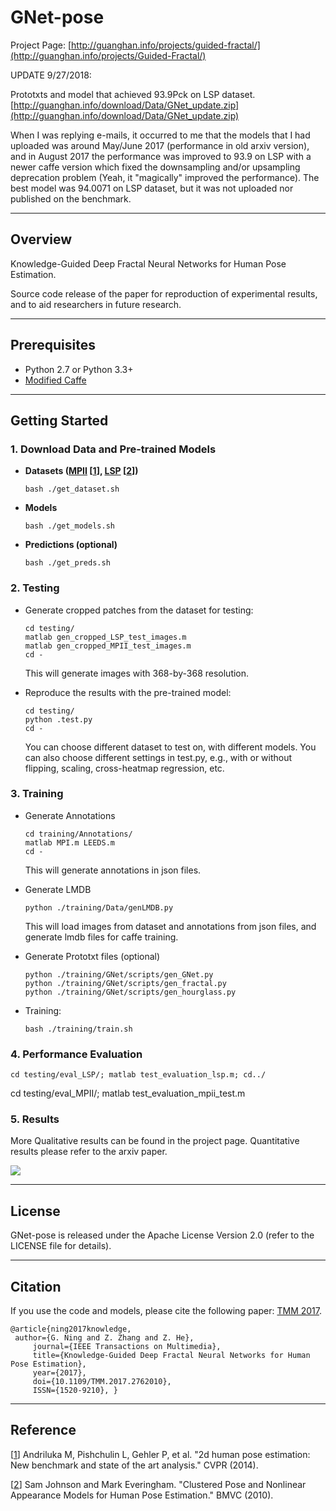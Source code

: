 GNet-pose
=======
Project Page: [http://guanghan.info/projects/guided-fractal/](http://guanghan.info/projects/Guided-Fractal/)

UPDATE 9/27/2018:

Prototxts and model that achieved 93.9Pck on LSP dataset. 
[http://guanghan.info/download/Data/GNet_update.zip](http://guanghan.info/download/Data/GNet_update.zip)

When I was replying e-mails, it occurred to me that the models that I had uploaded was around May/June 2017 (performance in old arxiv version), and in August 2017 the performance was improved to 93.9 on LSP with a newer caffe version which fixed the downsampling and/or upsampling deprecation problem (Yeah, it "magically" improved the performance).
The best model was 94.0071 on LSP dataset, but it was not uploaded nor published on the benchmark. 

--------
## Overview
Knowledge-Guided Deep Fractal Neural Networks for Human Pose Estimation.

Source code release of the paper for reproduction of experimental results, and to aid researchers in future research.

----
## Prerequisites
- Python 2.7 or Python 3.3+
- [Modified Caffe](http://github/Guanghan/GNet-caffe)

----
## Getting Started

### 1. Download Data and Pre-trained Models

- **Datasets ([MPII](http://human-pose.mpi-inf.mpg.de/#overview) [[1]], [LSP](http://www.comp.leeds.ac.uk/mat4saj/lsp.html) [[2]])**

  ```
  bash ./get_dataset.sh
  ```

- **Models**
  ```
  bash ./get_models.sh
  ```

- **Predictions (optional)**
  ```
  bash ./get_preds.sh
  ```

### 2. Testing

- Generate cropped patches from the dataset for testing:
  ```
  cd testing/
  matlab gen_cropped_LSP_test_images.m
  matlab gen_cropped_MPII_test_images.m
  cd -
  ```
  This will generate images with 368-by-368 resolution.

- Reproduce the results with the pre-trained model:

  ```
  cd testing/
  python .test.py
  cd -
  ```
  You can choose different dataset to test on, with different models. You can also choose different settings in test.py, e.g., with or without flipping, scaling, cross-heatmap regression, etc.

### 3. Training

- Generate Annotations
  ```
  cd training/Annotations/
  matlab MPI.m LEEDS.m
  cd -
  ```
  This will generate annotations in json files.


- Generate LMDB
  ```
  python ./training/Data/genLMDB.py
  ```
  This will load images from dataset and annotations from json files, and generate lmdb files for caffe training.


- Generate Prototxt files (optional)

   ```
   python ./training/GNet/scripts/gen_GNet.py
   python ./training/GNet/scripts/gen_fractal.py
   python ./training/GNet/scripts/gen_hourglass.py
   ```

- Training:

	```
	bash ./training/train.sh
	```

### 4. Performance Evaluation

	cd testing/eval_LSP/; matlab test_evaluation_lsp.m; cd../
  cd testing/eval_MPII/; matlab test_evaluation_mpii_test.m

### 5. Results

More Qualitative results can be found in the project page.  Quantitative results please refer to the arxiv paper.

![](http://guanghan.info/projects/Guided-Fractal/mpii-results.png)

---
## License

GNet-pose is released under the Apache License Version 2.0 (refer to the LICENSE file for details).

---
## Citation
If you use the code and models, please cite the following paper:
[TMM 2017](http://ieeexplore.ieee.org/document/8064661/).

	@article{ning2017knowledge, 
	 author={G. Ning and Z. Zhang and Z. He}, 
         journal={IEEE Transactions on Multimedia}, 
         title={Knowledge-Guided Deep Fractal Neural Networks for Human Pose Estimation}, 
         year={2017}, 
         doi={10.1109/TMM.2017.2762010}, 
         ISSN={1520-9210}, }


---
## Reference
[[1]] Andriluka M, Pishchulin L, Gehler P, et al. "2d human pose estimation: New benchmark and state of the art analysis." CVPR (2014).

[1]: https://www.d2.mpi-inf.mpg.de/sites/default/files/andriluka14cvpr.pdf "MPII"

[[2]] Sam Johnson and Mark Everingham. "Clustered Pose and Nonlinear Appearance
Models for Human Pose Estimation." BMVC (2010).

[2]: http://www.comp.leeds.ac.uk/mat4saj/publications/johnson10bmvc.pdf "LSP"
